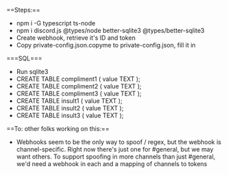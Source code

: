 ==Steps:==

-   npm i -G typescript ts-node
-   npm i discord.js @types/node better-sqlite3 @types/better-sqlite3
-   Create webhook, retrieve it's ID and token
-   Copy private-config.json.copyme to private-config.json, fill it in

===SQL===

-   Run sqlite3
-   CREATE TABLE compliment1 ( value TEXT );
-   CREATE TABLE compliment2 ( value TEXT );
-   CREATE TABLE compliment3 ( value TEXT );
-   CREATE TABLE insult1 ( value TEXT );
-   CREATE TABLE insult2 ( value TEXT );
-   CREATE TABLE insult3 ( value TEXT );

==To: other folks working on this:==

-   Webhooks seem to be the only way to spoof / regex, but the webhook is channel-specific. Right now there's just one for #general, but we may want others. To support spoofing in more channels than just #general, we'd need a webhook in each and a mapping of channels to tokens
